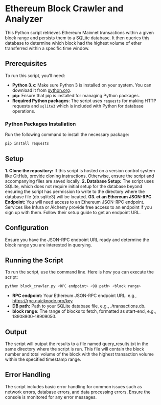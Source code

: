 # Ethereum Block Crawler and Analyzer

This Python script retrieves Ethereum Mainnet transactions within a given block range and persists them to a SQLite database. It then queries this database to determine which block had the highest volume of ether transferred within a specific time window.

## Prerequisites

To run this script, you'll need:

- **Python 3.x**: Make sure Python 3 is installed on your system. You can download it from [python.org](https://www.python.org/downloads/).
- **pip**: Ensure that pip is installed for managing Python packages.
- **Required Python packages**: The script uses `requests` for making HTTP requests and `sqlite3` which is included with Python for database operations.

### Python Packages Installation

Run the following command to install the necessary package:

```bash
pip install requests
```

## Setup

**1. Clone the repository:**
If this script is hosted on a version control system like GitHub, provide cloning instructions. Otherwise, ensure the script and accompanying files are saved locally.
**2. Database Setup:**
The script uses SQLite, which does not require initial setup for the database beyond ensuring the script has permission to write to the directory where the database file (db.sqlite3) will be located.
**G3. et an Ethereum JSON-RPC Endpoint:**
You will need access to an Ethereum JSON-RPC endpoint. Services like Infura or Alchemy provide free access to an endpoint if you sign up with them. Follow their setup guide to get an endpoint URL.

## Configuration

Ensure you have the JSON-RPC endpoint URL ready and determine the block range you are interested in querying.

## Running the Script

To run the script, use the command line. Here is how you can execute the script:

```bash
python block_crawler.py <RPC endpoint> <DB path> <block range>
```

- **RPC endpoint:** Your Ethereum JSON-RPC endpoint URL. e.g., https://rpc.quicknode.pro/key
- **DB path:** Path to your SQLite database file, e.g., ./transactions.db.
- **block range:** The range of blocks to fetch, formatted as start-end, e.g., 18908800-18909050.

## Output

The script will output the results to a file named query_results.txt in the same directory where the script is run. This file will contain the block number and total volume of the block with the highest transaction volume within the specified timestamp range.

## Error Handling

The script includes basic error handling for common issues such as network errors, database errors, and data processing errors. Ensure the console is monitored for any error messages.
